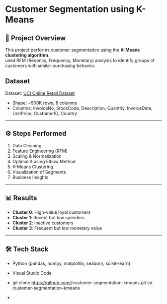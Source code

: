 # Customer Segmentation using K-Means

## 📌 Project Overview
This project performs customer segmentation using the **K-Means clustering algorithm**.  
used RFM (Recency, Frequency, Monetary) analysis to identify groups of customers with similar purchasing behavior.
## Dataset
Dataset: [UCI Online Retail Dataset](https://archive.ics.uci.edu/ml/datasets/online+retail)  
- Shape: ~500K rows, 8 columns  
- Columns: InvoiceNo, StockCode, Description, Quantity, InvoiceDate, UnitPrice, CustomerID, Country
---
## ⚙️ Steps Performed
1. Data Cleaning  
2. Feature Engineering (RFM)  
3. Scaling & Normalization  
4. Optimal K using Elbow Method  
5. K-Means Clustering  
6. Visualization of Segments  
7. Business Insights

---

## 📊 Results
- **Cluster 0**: High-value loyal customers  
- **Cluster 1**: Recent but low spenders  
- **Cluster 2**: Inactive customers  
- **Cluster 3**: Frequent but low monetary value

---

## 🛠️ Tech Stack
- Python (pandas, numpy, matplotlib, seaborn, scikit-learn)
- Visual Studio Code
- git clone https://github.com/<rrahulrajput>/customer-segmentation-kmeans.git
cd customer-segmentation-kmeans

- 
